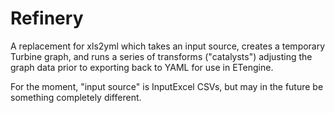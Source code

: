# Refinery

A replacement for xls2yml which takes an input source, creates a temporary
Turbine graph, and runs a series of transforms ("catalysts") adjusting the
graph data prior to exporting back to YAML for use in ETengine.

For the moment, "input source" is InputExcel CSVs, but may in the future be 
something completely different.
